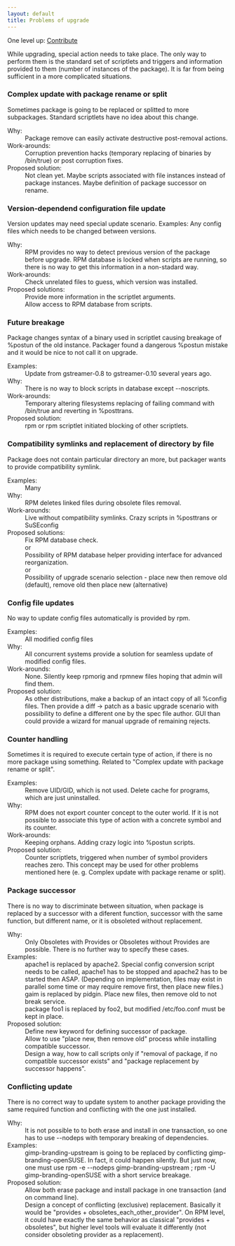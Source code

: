 ```yaml
---
layout: default
title: Problems of upgrade
---
```

One level up: [Contribute](contribute.html)

While upgrading, special action needs to take place. The only way to perform them is the standard set of scriptlets and triggers and information provided to them (number of instances of the package). It is far from being sufficient in a more complicated situations.

### Complex update with package rename or split
Sometimes package is going to be replaced or splitted to more subpackages. Standard scriptlets have no idea about this change.
<dl>
<dt>Why:</dt>
<dd>Package remove can easily activate destructive post-removal actions.</dd>
<dt>Work-arounds:</dt>
<dd>Corruption prevention hacks (temporary replacing of binaries by /bin/true) or post corruption fixes.</dd>
<dt>Proposed solution:</dt>
<dd>Not clean yet. Maybe scripts associated with file instances instead of package instances. Maybe definition of package successor on rename.</dd>
</dl>

### Version-dependend configuration file update
Version updates may need special update scenario.
Examples: Any config files which needs to be changed between versions.
<dl>
<dt>Why:</dt>
<dd>RPM provides no way to detect previous version of the package before upgrade. RPM database is locked when scripts are running, so there is no way to get this information in a non-stadard way.</dd>
<dt>Work-arounds:</dt>
<dd>Check unrelated files to guess, which version was installed.</dd>
<dt>Proposed solutions:</dt>
<dd>Provide more information in the scriptlet arguments.</dd>
<dd>Allow access to RPM database from scripts.</dd>
</dl>

### Future breakage
Package changes syntax of a binary used in scriptlet causing breakage of %postun of the old instance. Packager found a dangerous %postun mistake and it would be nice to not call it on upgrade.
<dl>
<dt>Examples:</dt>
<dd>Update from gstreamer-0.8 to gstreamer-0.10 several years ago.</dd>
<dt>Why:</dt>
<dd>There is no way to block scripts in database except --noscripts.</dd>
<dt>Work-arounds:</dt>
<dd>Temporary altering filesystems replacing of failing command with /bin/true and reverting in %posttrans.</dd>
<dt>Proposed solution:</dt>
<dd>rpm or rpm scriptlet initiated blocking of other scriptlets.</dd>
</dl>

### Compatibility symlinks and replacement of directory by file
Package does not contain particular directory an more, but packager wants to provide compatibility symlink.
<dl>
<dt>Examples:</dt>
<dd>Many</dd>
<dt>Why:</dt>
<dd>RPM deletes linked files during obsolete files removal.</dd>
<dt>Work-arounds:</dt>
<dd>Live without compatibility symlinks. Crazy scripts in %posttrans or SuSEconfig</dd>
<dt>Proposed solutions:</dt>
<dd>Fix RPM database check.</dd>
<dd>or</dd>
<dd>Possibility of RPM database helper providing interface for advanced reorganization.</dd> 
<dd>or</dd>
<dd>Possibility of upgrade scenario selection - place new then remove old (default), remove old then place new (alternative)</dd>
</dl>

### Config file updates
No way to update config files automatically is provided by rpm.
<dl>
<dt>Examples:</dt>
<dd>All modified config files</dd>
<dt>Why:</dt>
<dd>All concurrent systems provide a solution for seamless update of modified config files.</dd>
<dt>Work-arounds:</dt>
<dd>None. Silently keep rpmorig and rpmnew files hoping that admin will find them.</dd>
<dt>Proposed solution:</dt>
<dd>As other distributions, make a backup of an intact copy of all %config files. Then provide a diff -> patch as a basic upgrade scenario with possibility to define a different one by the spec file author. GUI than could provide a wizard for manual upgrade of remaining rejects.</dd>
</dl>

### Counter handling
Sometimes it is required to execute certain type of action, if there is no more package using something. Related to "Complex update with package rename or split".
<dl>
<dt>Examples:</dt>
<dd>Remove UID/GID, which is not used. Delete cache for programs, which are just uninstalled.</dd>
<dt>Why:</dt>
<dd>RPM does not export counter concept to the outer world. If it is not possible to associate this type of action with a concrete symbol and its counter.</dd>
<dt>Work-arounds:</dt>
<dd>Keeping orphans. Adding crazy logic into %postun scripts.</dd>
<dt>Proposed solution:</dt>
<dd>Counter scriptlets, triggered when number of symbol providers reaches zero. This concept may be used for other problems mentioned here (e. g. Complex update with package rename or split).</dd>
</dl>

### Package successor
There is no way to discriminate between situation, when package is replaced by a successor with a diferent function, successor with the same function, but different name, or it is obsoleted without replacement.
<dl>
<dt>Why:</dt>
<dd>Only Obsoletes with Provides or Obsoletes without Provides are possible. There is no further way to specify these cases.</dd>
<dt>Examples:</dt>
<dd>apache1 is replaced by apache2. Special config conversion script needs to be called, apache1 has to be stopped and apache2 has to be started then ASAP. (Depending on implementation, files may exist in parallel some time or may require remove first, then place new files.)</dd>
<dd>gaim is replaced by pidgin. Place new files, then remove old to not break service.</dd> 
<dd>package foo1 is replaced by foo2, but modified /etc/foo.conf must be kept in place.</dd>
<dt>Proposed solution:</dt>
<dd>Define new keyword for defining successor of package.</dd>
<dd>Allow to use "place new, then remove old" process while installing compatible successor.</dd> 
<dd>Design a way, how to call scripts only if "removal of package, if no compatible successor exists" and "package replacement by successor happens". </dd>
</dl>

### Conflicting update
There is no correct way to update system to another package providing the same required function and conflicting with the one just installed.
<dl>
<dt>Why:</dt>
<dd>It is not possible to to both erase and install in one transaction, so one has to use --nodeps with temporary breaking of dependencies.</dd>
<dt>Examples:</dt>
<dd>gimp-branding-upstream is going to be replaced by conflicting gimp-branding-openSUSE. In fact, it could happen silently. But just now, one must use rpm -e --nodeps gimp-branding-upstream ; rpm -U gimp-branding-openSUSE with a short service breakage.</dd>
<dt>Proposed solution:</dt>
<dd>Allow both erase package and install package in one transaction (and on command line). </dd>
<dd>Design a concept of conflicting (exclusive) replacement. Basically it would be "provides + obsoletes_each_other_provider". On RPM level, it could have exactly the same behavior as classical "provides + obsoletes", but higher level tools will evaluate it differently (not consider obsoleting provider as a replacement). </dd>
</dl>


